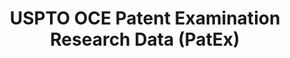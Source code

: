 ---
layout: default
bigquery: https://console.cloud.google.com/bigquery?p=patents-public-data&d=uspto_oce_pair&page=dataset
citation: 'Graham, S. Marco, A., and Miller, A. (2015). “The USPTO Patent Examination
  Research Dataset: A Window on the Process of Patent Examination.”'
contributors: Graham, S. Marco, A., Miller, A.
cost: None
description: The latest version of PatEx (referred to below as the 2020 release) contains
  detailed information on nearly 11.9 million publicly-viewable provisional and non-provisional
  patent applications to the USPTO and over 4.6 million Patent Cooperation Treaty
  (PCT) applications. It is based on data that OCE downloaded from the Patent Examination
  Data System (PEDS) in April, 2021. The PEDS data are sourced from Public PAIR. The
  first time that OCE used PEDS as the basis of PatEx was for the 2019 release. We
  took the PEDS data and organized it into the familiar PatEx data files, which are
  based on the organization of the Public PAIR portal. The data files include information
  on each application’s characteristics, prosecution history, continuation history,
  claims of foreign priority, patent term adjustment history, publication history,
  and correspondence address information.
documentation: 'For the 2019 and later releases, new technical documentation is available
  https://www.uspto.gov/sites/default/files/documents/PatEx-2019-Technical-Doc.pdf


  A document describing the 2014-2017 data sets is available and can be cited as:
  Graham, Stuart J.H. and Marco, Alan C. and Miller, Richard, The USPTO Patent Examination
  Research Dataset: A Window on the Process of Patent Examination (November 30, 2015).
  Available at SSRN: https://ssrn.com/abstract=2702637.'
last_edit: Mon, 04 Apr 2022 19:06:22 GMT
location: https://www.uspto.gov/ip-policy/economic-research/research-datasets/patent-examination-research-dataset-public-pair
maintained_by: EconomicsData@uspto.gov
related_publications: https://ssrn.com/abstract=29956744, https://ssrn.com/abstract=2702637
schema_fields: '[''sequence_number'', ''status_code'', ''examiner_name_middle'', ''correspondence_street_line_1'',
  ''correspondence_city'', ''correspondence_country_code'', ''application_number'',
  ''appl_status_code'', ''application_type'', ''inventor_address_type'', ''inventor_name_first'',
  ''uspc_subclass'', ''earliest_pgpub_number'', ''customer_number'', ''confirm_number'',
  ''correspondence_name_line_1'', ''child_application_number'', ''earliest_pgpub_date'',
  ''status_description'', ''recorded_date'', ''continuation_type'', ''parent_filing_date'',
  ''wipo_pub_number'', ''correspondence_street_line_2'', ''application_number_pair'',
  ''inventor_name_middle'', ''foreign_parent_id'', ''inventor_name_last'', ''disposal_type'',
  ''inventor_country_name'', ''atty_docket_number'', ''examiner_name_last'', ''parent_country'',
  ''filing_date'', ''inventor_region_code'', ''aia_first_to_file'', ''correspondence_postal_code'',
  ''wipo_pub_date'', ''correspondence_region_name'', ''examiner_name_first'', ''inventor_rank'',
  ''file_location_date'', ''appl_status_date'', ''patent_issue_date'', ''event_description'',
  ''correspondence_region_code'', ''examiner_art_unit'', ''examiner_id'', ''foreign_parent_date'',
  ''parent_country_code'', ''invention_title'', ''uspc_class'', ''event_code'', ''patent_number'',
  ''invention_subject_matter'', ''parent_application_number'', ''file_location'',
  ''inventor_country_code'', ''correspondence_country_name'', ''small_entity_indicator'',
  ''abandon_date'', ''child_filing_date'', ''correspondence_name_line_2'']'
shortname: patex
tags:
- patents
- legal
- history
terms_of_use: 'USPTO’s online databases are not designed or intended to be a source
  for bulk downloads of USPTO data when accessed through the website’s interfaces.
  Individuals, companies, IP addresses, or blocks of IP addresses who, in effect,
  deny or decrease service by generating unusually high numbers of database accesses
  (searches, pages, or hits), whether generated manually or in an automated fashion,
  may be denied access to USPTO servers without notice.


  Bulk data products may be separately obtained from the USPTO, either for free or
  at the cost of dissemination. For details, see information on Electronic Bulk Data
  Products: https://www.uspto.gov/learning-and-resources/electronic-bulk-data-products'
title: USPTO OCE Patent Examination Research Data (PatEx)
uuid: 4342caa7-23af-420c-b2f6-6088f133df6a
---